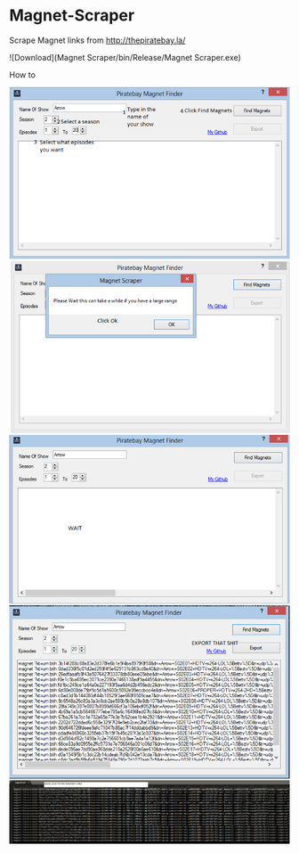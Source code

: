 # Magnet-Scraper
Scrape Magnet links from http://thepiratebay.la/


![Download](Magnet Scraper/bin/Release/Magnet Scraper.exe)


How to

![Step 1](Steps/Step1.PNG)
![Step 2](Steps/Step2.PNG)
![Step 3](Steps/Step3.PNG)
![Step 4](Steps/FinalStep.PNG)
![Step 5](Steps/Export.PNG)

